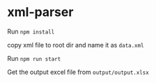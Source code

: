 # xml-parser

Run `npm install`

copy xml file to root dir and name it as `data.xml`

Run `npm run start`

Get the output excel file from `output/output.xlsx`
